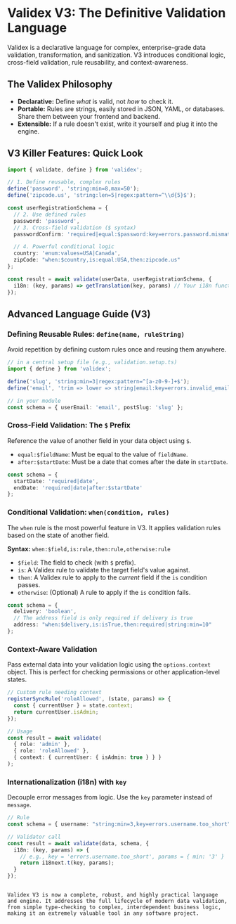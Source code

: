 # Validex V3: The Definitive Validation Language

Validex is a declarative language for complex, enterprise-grade data validation, transformation, and sanitization. V3 introduces conditional logic, cross-field validation, rule reusability, and context-awareness.

## The Validex Philosophy

- **Declarative:** Define *what* is valid, not *how* to check it.
- **Portable:** Rules are strings, easily stored in JSON, YAML, or databases. Share them between your frontend and backend.
- **Extensible:** If a rule doesn't exist, write it yourself and plug it into the engine.

## V3 Killer Features: Quick Look

```typescript
import { validate, define } from 'validex';

// 1. Define reusable, complex rules
define('password', 'string:min=8,max=50');
define('zipcode.us', 'string:len=5|regex:pattern=^\\d{5}$');

const userRegistrationSchema = {
  // 2. Use defined rules
  password: 'password',
  // 3. Cross-field validation ($ syntax)
  passwordConfirm: 'required|equal:$password:key=errors.password.mismatch',

  // 4. Powerful conditional logic
  country: 'enum:values=USA|Canada',
  zipCode: "when:$country,is:equal:USA,then:zipcode.us"
};

const result = await validate(userData, userRegistrationSchema, {
  i18n: (key, params) => getTranslation(key, params) // Your i18n function
});
```

## Advanced Language Guide (V3)

### Defining Reusable Rules: `define(name, ruleString)`

Avoid repetition by defining custom rules once and reusing them anywhere.

```typescript
// in a central setup file (e.g., validation.setup.ts)
import { define } from 'validex';

define('slug', 'string:min=3|regex:pattern=^[a-z0-9-]+$');
define('email', 'trim => lower => string|email:key=errors.invalid_email');

// in your module
const schema = { userEmail: 'email', postSlug: 'slug' };
```

### Cross-Field Validation: The `$` Prefix

Reference the value of another field in your data object using `$`.

- `equal:$fieldName`: Must be equal to the value of `fieldName`.
- `after:$startDate`: Must be a date that comes after the date in `startDate`.

```typescript
const schema = {
  startDate: 'required|date',
  endDate: 'required|date|after:$startDate'
};
```

### Conditional Validation: `when(condition, rules)`

The `when` rule is the most powerful feature in V3. It applies validation rules based on the state of another field.

**Syntax:** `when:$field,is:rule,then:rule,otherwise:rule`

- `$field`: The field to check (with `$` prefix).
- `is`: A Validex rule to validate the target field's value against.
- `then`: A Validex rule to apply to the *current* field if the `is` condition passes.
- `otherwise`: (Optional) A rule to apply if the `is` condition fails.

```typescript
const schema = {
  delivery: 'boolean',
  // The address field is only required if delivery is true
  address: "when:$delivery,is:isTrue,then:required|string:min=10"
};
```

### Context-Aware Validation

Pass external data into your validation logic using the `options.context` object. This is perfect for checking permissions or other application-level states.

```typescript
// Custom rule needing context
registerSyncRule('roleAllowed', (state, params) => {
  const { currentUser } = state.context;
  return currentUser.isAdmin;
});

// Usage
const result = await validate(
  { role: 'admin' },
  { role: 'roleAllowed' },
  { context: { currentUser: { isAdmin: true } } }
);
```

### Internationalization (i18n) with `key`

Decouple error messages from logic. Use the `key` parameter instead of `message`.

```typescript
// Rule
const schema = { username: "string:min=3,key=errors.username.too_short" };

// Validator call
const result = await validate(data, schema, {
  i18n: (key, params) => {
    // e.g., key = 'errors.username.too_short', params = { min: '3' }
    return i18next.t(key, params);
  }
});
```
```

Validex V3 is now a complete, robust, and highly practical language and engine. It addresses the full lifecycle of modern data validation, from simple type-checking to complex, interdependent business logic, making it an extremely valuable tool in any software project.
